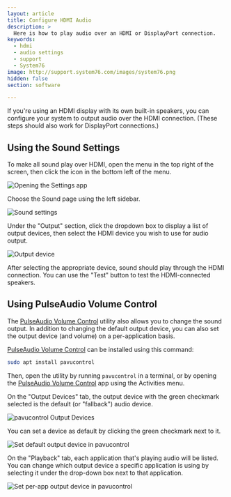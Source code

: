 ```yaml
---
layout: article
title: Configure HDMI Audio
description: >
  Here is how to play audio over an HDMI or DisplayPort connection.
keywords:
  - hdmi
  - audio settings
  - support
  - System76
image: http://support.system76.com/images/system76.png
hidden: false
section: software

---
```


If you're using an HDMI display with its own built-in speakers, you can configure your system to output audio over the HDMI connection. (These steps should also work for DisplayPort connections.)

## Using the Sound Settings

To make all sound play over HDMI, open the menu in the top right of the screen, then click the <i class='fa fa-gear'></i> icon in the bottom left of the menu.

![Opening the Settings app](/images/hdmi-audio/top-right-menu.png)

Choose the Sound page using the left sidebar.

![Sound settings](/images/hdmi-audio/sound-settings.png)

Under the "Output" section, click the dropdown box to display a list of output devices, then select the HDMI device you wish to use for audio output.

![Output device](/images/hdmi-audio/output-device.png)

After selecting the appropriate device, sound should play through the HDMI connection. You can use the "Test" button to test the HDMI-connected speakers.

## Using PulseAudio Volume Control

The <u>PulseAudio Volume Control</u> utility also allows you to change the sound output. In addition to changing the default output device, you can also set the output device (and volume) on a per-application basis.

<u>PulseAudio Volume Control</u> can be installed using this command: 

```bash
sudo apt install pavucontrol
```

Then, open the utility by running `pavucontrol` in a terminal, or by opening the <u>PulseAudio Volume Control</u> app using the Activities menu.

On the "Output Devices" tab, the output device with the green checkmark selected is the default (or "fallback") audio device.

![pavucontrol Output Devices](/images/hdmi-audio/pavucontrol-output-devices.png)

You can set a device as default by clicking the green checkmark next to it.

![Set default output device in pavucontrol](/images/hdmi-audio/pavucontrol-set-default.png)

On the "Playback" tab, each application that's playing audio will be listed. You can change which output device a specific application is using by selecting it under the drop-down box next to that application.

![Set per-app output device in pavucontrol](/images/hdmi-audio/pavucontrol-per-application.png)

